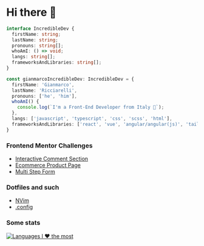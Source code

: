 # Hi there 👋

```typescript
interface IncredibleDev {
  firstName: string;
  lastName: string;
  pronouns: string[];
  whoAmI: () => void;
  langs: string[];
  frameworksAndLibraries: string[];
}

const gianmarcoIncredibleDev: IncredibleDev = {
  firstName: 'Gianmarco',
  lastName: 'Ricciarelli',
  pronouns: ['he', 'him'],
  whoAmI() {
    console.log(`I'm a Front-End Developer from Italy 🍕`);
  },
  langs: ['javascript', 'typescript', 'css', 'scss', 'html'],
  frameworksAndLibraries: ['react', 'vue', 'angular/angular(js)', 'tailwindcss'],
}
```

### Frontend Mentor Challenges
- [Interactive Comment Section](https://github.com/gianmarcoricciarelli/interactive-comments-section)
- [Ecommerce Product Page](https://github.com/gianmarcoricciarelli/ecommerce-product-page)
- [Multi Step Form](https://github.com/gianmarcoricciarelli/multi-step-form)

### Dotfiles and such
- [NVim](https://github.com/gianmarcoricciarelli/my-nvim)
- [.config](https://github.com/gianmarcoricciarelli/my-configs)

### Some stats
[![Languages I ❤️ the most](https://github-readme-stats.vercel.app/api/top-langs/?username=gianmarcoricciarelli&theme=gruvbox&layout=compact)](https://github.com/gianmarcoricciarelli/github-readme-stats)
